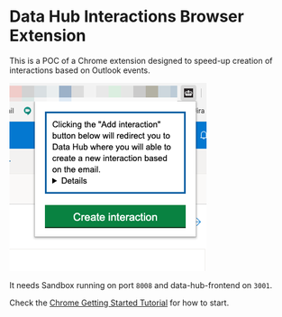 # Data Hub Interactions Browser Extension

This is a POC of a Chrome extension designed to speed-up creation of interactions
based on Outlook events.

![Screenshot](./images/screenshot.png)


It needs Sandbox running on port `8008` and data-hub-frontend on `3001`.

Check the [Chrome Getting Started Tutorial](https://developer.chrome.com/extensions/getstarted) for how to start.
